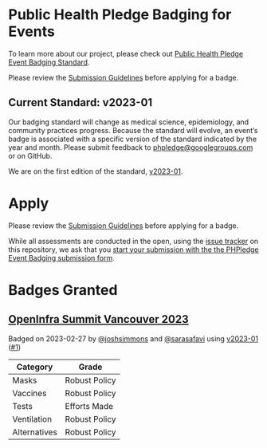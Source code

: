 # Public Health Pledge Badging for Events

To learn more about our project, please check out [Public Health Pledge Event Badging Standard](https://publichealthpledge.com/badging).

Please review the [Submission Guidelines](https://github.com/phpledge/badging/blob/main/guidelines.md) before applying for a badge.

## Current Standard: v2023-01

Our badging standard will change as medical science, epidemiology, and community practices progress. Because the standard will evolve, an event’s badge is associated with a specific version of the standard indicated by the year and month. Please submit feedback to [phpledge@googlegroups.com](mailto:phpledge@googlegroups.com) or on GitHub.

We are on the first edition of the standard, [v2023-01](https://github.com/phpledge/badging/blob/main/versions/2023-01.md).

# Apply

Please review the [Submission Guidelines](https://github.com/phpledge/badging/blob/main/guidelines.md) before applying for a badge.

While all assessments are conducted in the open, using the [issue tracker](https://github.com/phpledge/badging/issues) on this repository, we ask that you [start your submission with the the PHPledge Event Badging submission form](https://forms.gle/foHqEyDphgP9Naee7).

# Badges Granted

## [OpenInfra Summit Vancouver 2023](https://openinfra.dev/summit/vancouver-2023/)

Badged on 2023-02-27 by [@joshsimmons](https://github.com/joshsimmons) and [@sarasafavi](https://github.com/sarasafavi) using [v2023-01](https://github.com/phpledge/badging/blob/main/versions/2023-01) ([#1](https://github.com/phpledge/badging/issues/1))

Category       | Grade        |
---------------|--------------|
Masks          | Robust Policy
Vaccines       | Robust Policy
Tests          | Efforts Made
Ventilation    | Robust Policy
Alternatives   | Robust Policy
